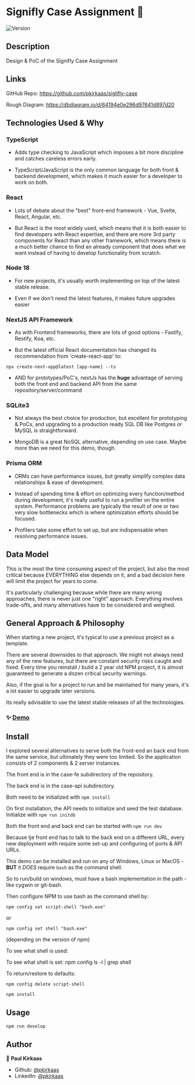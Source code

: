 # Signifly Case Assignment 👋
![Version](https://img.shields.io/badge/version-1-blue.svg?cacheSeconds=2592000)

## Description

Design & PoC of the Signifly Case Assignment

## Links

GitHub Repo: https://github.com/pkirkaas/siglifly-case

Rough Diagram: https://dbdiagram.io/d/64194e0e296d97641d897d20




## Technologies Used & Why

### TypeScript

- Adds type checking to JavaScript which imposes a bit more discipline and catches careless errors early.

- TypeScript/JavaScript is the only common language for both front & backend development, which makes it much easier for a developer to work on both.

### React

- Lots of debate about the "best" front-end framework - Vue, Svelte, React, Angular, etc.  

- But React is the most widely used, which means that it is both easier to find developers with React expertise, and there are more 3rd party components for React than any other framework, which means there is a much better chance to find an already component that does what we want instead of having to develop functionality from scratch.

### Node 18

- For new projects, it's usually worth implementing on top of the latest stable release.

- Even if we don't need the latest features, it makes future upgrades easier

### NextJS API Framework

- As with Frontend frameworks, there are lots of good options - Fastify, Restify, Koa, etc.

- But the latest official React documentation has changed its recommendation from 'create-react-app' to: 

```
npx create-next-app@latest [app-name] --ts
```
- AND for prototypes/PoC's, nextJs has the **huge** advantage of serving both the front end and backend API from the same repository/server/command



### SQLite3

- Not always the best choice for production, but excellent for prototyping & PoCs, and upgrading to a production ready SQL DB like Postgres or MySQL is straightforward.

- MongoDB is a great NoSQL alternative, depending on use case. Maybe more than we need for this demo, though.

### Prisma ORM

- ORMs can have performance issues, but greatly simplify complex data relationships & ease of development.

- Instead of spending time & effort on optimizing every function/method during development, it's really useful to run a profiler on the entire system.  Performance problems are typically the result of one or two very slow bottlenecks which is where optimization efforts should be focused.

- Profilers take some effort to set up, but are indispensable when resolving performance issues.

## Data Model

This is the most the time consuming aspect of the project, but also the most critical because EVERYTHING else depends on it, and a bad decision here will limit the project for years to come. 

It's particularly challenging because while there are many wrong approaches, there is never just one "right" approach. Everything involves trade-offs, and many alternatives have to be considered and weighed.

## General Approach & Philosophy

When starting a new project, it's typical to use a previous project as a template.

There are several downsides to that approach. We might not always need any of the new features, but there are constant security risks caught and fixed. Every time you reinstall / build a 2 year old NPM project, it is almost guaranteed to generate a dozen critical security warnings.

Also, if the goal is for a project to run and be maintained for many years, it's a lot easier to upgrade later versions.  

Its really advisable to use the latest stable releases of all the technologies. 





### ✨ [Demo](http://signifly.levitatingwaters.com)

## Install

I explored several alternatives to serve both the front-end an back end from the same service, but ultimately they were too limited. So the application consists of 2 components & 2 server instances.

The front end is in the case-fe subdirectory of the repository.

The back end is in the case-api subdirectory.

Both need to be initialized with `npm install` 

On first installation, the API needs to initialize and seed the test database. Initialize with `npm run initdb` 

Both the front end and  back end can be started with `npm run dev`

Because tje front end has to talk to the back end on a different URL, every new deployment with require some set-up and configuring of ports & API URLs.

This demo can be installed and run on any of Windows, Linux or MacOS - **BUT** it *DOES* require `bash` as the command shell.

So to run/build on windows, must have a bash implementation in the path - like cygwin or git-bash.

Then configure NPM to use bash as the command shell by:

`npm config set script-shell "bash.exe"`

or 

`npm config set shell "bash.exe"`

(depending on the version of npm)

To see what shell is used:

To see what shell is set:
npm config ls -l | grep shell

To return/restore to defaults:

`npm config delete script-shell`

```sh
npm install
```

## Usage

```sh
npm run develop
```

## Author

👤 **Paul Kirkaas**

* Github: [@pkirkaas](https://github.com/pkirkaas)
* LinkedIn: [@pkirkaas](https://linkedin.com/in/pkirkaas)


